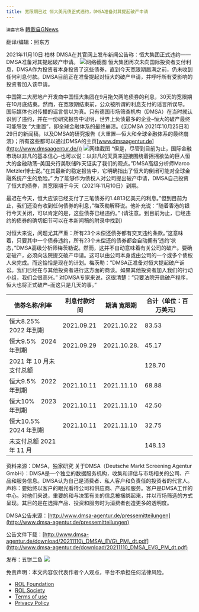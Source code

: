```yaml
---
title: 宽限期已过 恒大美元债正式违约，DMSA准备对其提起破产申请
---
```

`澳喜农场` [轉載自GNews](https://gnews.org/zh-hans/1654980/)

翻译/编辑：照东方

2021年11月10日 柏林 DMSA在其官网上发布新闻公告称：恒大集团正式违约——DMSA准备对其提起破产申请。
![](https://assets.gnews.org/wp-content/uploads/2021/11/1636611340.png)网络截图
恒大集团再次未向国际投资者支付利息，DMSA作为投资者本身投资了这些债券，直到今天宽限期届满之前，仍未收到任何利息付款。DMSA目前正在准备提起对恒大的破产申请，并呼吁所有受影响的投资者加入该申请。

中国第二大房地产开发商中国恒大集团在9月拖欠两笔债券的利息，30天的宽限期在10月底结束。然而，在宽限期结束前，公众被所谓的利息支付的谣言所误导。国际媒体也对传播的谣言信以为真。只有德国市场筛查机构（DMSA）在当时就认识到了违约，并在一份研究报告中证明，世界上负债最多的企业–恒大的破产最终可能导致 “大重置”，即全球金融体系的最终崩溃。(见DMSA 2021年10月25日和29日的新闻稿，以及DMSA的研究报告《大重置—恒大和全球金融体系的最终崩溃》；所有这些都可以通过DMSA的主页[www.dmsaagentur.de](http://www.dmsaagentur.de/))
![](https://assets.gnews.org/wp-content/uploads/2021/11/1636611353.png)网络截图
“但是，尽管到目前为止，国际金融市场以非凡的基本信心–也可以说：以非凡的天真来迎接围绕着摇摇欲坠的巨人恒大的金融动荡–美国央行美联储昨天证实了我们的观点。”DMSA高级分析师Marco Metzler博士说。”在其最新的稳定报告中，它明确指出了恒大的倒闭可能对全球金融系统产生的危险。” 为了能够作为债权人对公司提出破产申请，DMSA自己投资了恒大的债券，其宽限期于今天（2021年11月10日）到期。

最迟在今天，恒大应该已经支付了三笔债券的1.4813亿美元的利息。”但到目前为止，我们还没有收到任何债券的利息，”梅茨勒解释说。他补充说：”随着香港的银行今天关闭，可以肯定的是，这些债券已经违约。” (请注意。到目前为止，已经违约的债券的确切细节可以在本新闻稿的附录中找到）

对恒大来说，问题尤其严重：所有23个未偿还债券都有交叉违约条款。”这意味着，只要其中一个债券违约，所有23个未偿还的债券都会自动拥有’违约’状态，”DMSA高级分析师梅茨勒说。然而，这并不自动意味着有关公司的破产。要确定破产，必须向法院提交破产申请。这可以由公司本身或由公司的一个或多个债权人来完成。而这恰恰是现在的计划。梅茨勒：”DMSA正准备对恒大提起破产诉讼。我们已经在与其他投资者进行这方面的商谈。如果其他投资者加入我们的行动小组，我们会很高兴。” 对DMSA专家来说，这很清楚：”只要法院开启破产程序，恒大也将正式破产–而这只是几天的事。”


| 债券名称/利率 | 利息付款时间 | 期满 宽限期 | 合计（单位：百万美元） |
| --- | --- | --- | --- |
| 恒大8.25% 2022 年到期 | 2021.09.21 | 2021.10.22 | 83.53 |
| 恒大9.5%   2024 年到期 | 2021.09.29 | 2021.10.28. | 45.17 |
| 2021 年 10 月未支付总额 |   |   | 128.70 |
| 恒大9.5%   2022 年到期 | 2021.10.11 | 2021.11.10 | 68.88 |
| 恒大10%    2023 年到期 | 2021.10.11 | 2021.11.10 | 42.50 |
| 恒大10.5% 2024 年到期 | 2021.10.11 | 2021.11.10 | 32.75 |
| 未支付总额 2021 年 11 月 |   |   | 148.13 |

资料来源：DMSA，独家研究
关于DMSA（Deutsche Markt Screening Agentur GmbH）：DMSA是一个独立的数据服务机构，收集和评估与市场相关的公司、产品和服务信息。DMSA认为自己是消费者、私人客户和负责任的投资者的代言人。声称：要始终以客户的眼光看待公司和供应商、产品和服务。客户是DMSA工作的中心。对他们来说，重要的和与决策有关的信息被捆绑起来，并以市场筛选的方式呈现。其目的是在选择产品、投资和服务时为消费者创造更多的透明度。

DMSA公告来源：[http://www.dmsa-agentur.de/pressemitteilungen](http://www.dmsa-agentur.de/pressemitteilungen)

公告文件下载：[http://www.dmsa-agentur.de/download/20211110\_DMSA\_EVG\_PM\_dt.pdf](http://www.dmsa-agentur.de/download/20211110_DMSA_EVG_PM_dt.pdf)

发布：五饼二鱼
![](https://assets.gnews.org/wp-content/uploads/2021/11/澳喜图标2-1-1.jpg)
 

免责声明：本文内容仅代表作者个人观点，平台不承担任何法律风险。

- [ROL Foundation](https://rolfoundation.org/)
- [ROL Society](https://rolsociety.org/)
- [Terms of use](https://gnews.org/terms-of-use-3/)
- [Privacy Policy](https://gnews.org/privacy-policy/)
